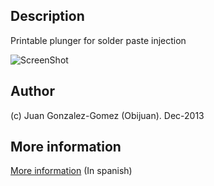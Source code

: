 Description
--------

  Printable plunger for solder paste injection

 ![ScreenShot](https://raw.github.com/Obijuan/3D-parts/master/basic-plunger/basic-plunger-2.jpg)

Author
-----

(c) Juan Gonzalez-Gomez (Obijuan). Dec-2013


More information
--------
[More information](http://www.iearobotics.com/wiki/index.php?title=%C3%89mbolo_b%C3%A1sico) (In spanish)
